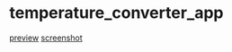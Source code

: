 # temperature_converter_app

[preview](https://murtadhoaaishahtempconverterapp.netlify.app)
[screenshot](/public/images/Screen%20Shot%202023-03-25%20at%2014.14.42.png)

